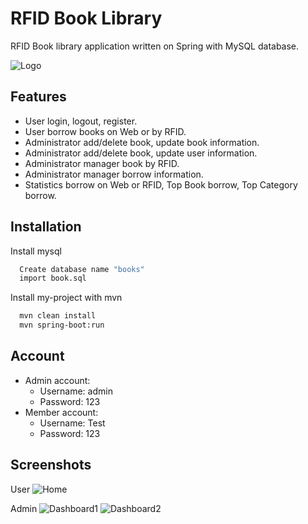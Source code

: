 
# RFID Book Library

RFID Book library application written on Spring with MySQL database.


![Logo](https://png.pngtree.com/png-vector/20190411/ourlarge/pngtree-vector-book-icon-png-image_925656.jpg)


## Features

- User login, logout, register.
- User borrow books on Web or by RFID.
- Administrator add/delete book, update book information.
- Administrator add/delete book, update user information.
- Administrator manager book by RFID.
- Administrator manager borrow information.
- Statistics borrow on Web or RFID, Top Book borrow, Top Category borrow.


## Installation

Install mysql

```bash
  Create database name "books"
  import book.sql
```

Install my-project with mvn

```bash
  mvn clean install
  mvn spring-boot:run
```

## Account
- Admin account:
    - Username: admin
    - Password: 123
- Member account:
    - Username: Test
    - Password: 123
## Screenshots
User
![Home](https://cdn.discordapp.com/attachments/900622174530969640/974964037139980298/unknown.png)

Admin
![Dashboard1](https://media.discordapp.net/attachments/900622174530969640/974964249598251068/unknown.png?width=1246&height=620)
![Dashboard2](https://cdn.discordapp.com/attachments/900622174530969640/974964455240790036/unknown.png)
